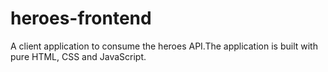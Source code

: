 # heroes-frontend
A client application to consume the heroes API.The application is built with pure HTML, CSS and JavaScript.
